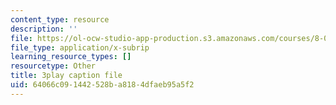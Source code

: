 ```yaml
---
content_type: resource
description: ''
file: https://ol-ocw-studio-app-production.s3.amazonaws.com/courses/8-01sc-classical-mechanics-fall-2016/64066c091442528ba8184dfaeb95a5f2_B6a9FaYI730.vtt
file_type: application/x-subrip
learning_resource_types: []
resourcetype: Other
title: 3play caption file
uid: 64066c09-1442-528b-a818-4dfaeb95a5f2
---
```

